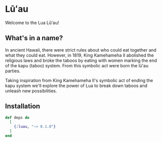 # Lūʻau

Welcome to the Lua Lūʻau! 

## What's in a name?

In ancient Hawaii, there were strict rules about who could eat together and what they could eat.
However, in 1819, King Kamehameha II abolished the religious laws and broke the taboos by eating with women marking the end of the kapu (taboo) system.
From this symbolic act were born the lūʻau parties.

Taking inspiration from King Kamehameha II's symbolic act of ending the kapu system we'll explore the power of Lua to break down taboos and unleash new possibilities.

## Installation

```elixir
def deps do
  [
    {:luau, "~> 0.1.0"}
  ]
end
```
